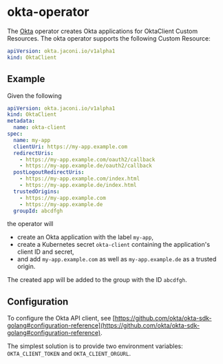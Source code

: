 # okta-operator

The [Okta](https://www.okta.com) operator creates Okta applications for OktaClient Custom Resources. The okta operator supports
the following Custom Resource:

```yaml
apiVersion: okta.jaconi.io/v1alpha1
kind: OktaClient
```

## Example

Given the following

```yaml
apiVersion: okta.jaconi.io/v1alpha1
kind: OktaClient
metadata:
  name: okta-client
spec:
  name: my-app
  clientUri: https://my-app.example.com
  redirectUris:
    - https://my-app.example.com/oauth2/callback
    - https://my-app.example.de/oauth2/callback
  postLogoutRedirectUris:
    - https://my-app.example.com/index.html
    - https://my-app.example.de/index.html
  trustedOrigins:
    - https://my-app.example.com
    - https://my-app.example.de
  groupId: abcdfgh
```

the operator will
* create an Okta application with the label `my-app`,
* create a Kubernetes secret `okta-client` containing the application's client ID and secret,
* and add `my-app.example.com` as well as `my-app.example.de` as a trusted origin.

The created app will be added to the group with the ID `abcdfgh`.

## Configuration

To configure the Okta API client, see [https://github.com/okta/okta-sdk-golang#configuration-reference](https://github.com/okta/okta-sdk-golang#configuration-reference).

The simplest solution is to provide two environment variables: `OKTA_CLIENT_TOKEN` and `OKTA_CLIENT_ORGURL`.
